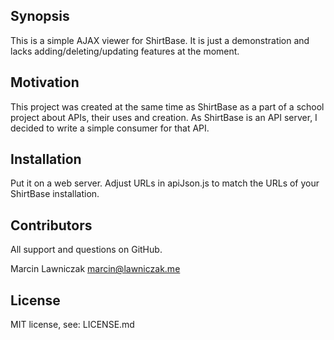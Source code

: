 ## Synopsis

This is a simple AJAX viewer for ShirtBase. It is just a demonstration and lacks adding/deleting/updating features at the moment.

## Motivation

This project was created at the same time as ShirtBase as a part of a school project about APIs, their uses and creation.
As ShirtBase is an API server, I decided to write a simple consumer for that API.

## Installation

Put it on a web server. Adjust URLs in apiJson.js to match the URLs of your ShirtBase installation.

## Contributors

All support and questions on GitHub.

Marcin Lawniczak <marcin@lawniczak.me>

## License

MIT license, see: LICENSE.md 